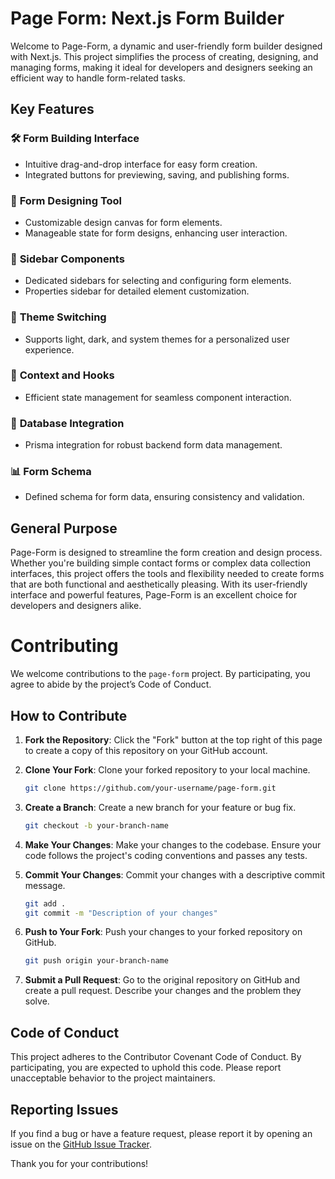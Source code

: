 # Page Form: Next.js Form Builder

Welcome to Page-Form, a dynamic and user-friendly form builder designed with Next.js. This project simplifies the process of creating, designing, and managing forms, making it ideal for developers and designers seeking an efficient way to handle form-related tasks.

## Key Features

### 🛠️ **Form Building Interface**
- Intuitive drag-and-drop interface for easy form creation.
- Integrated buttons for previewing, saving, and publishing forms.

### 🎨 **Form Designing Tool**
- Customizable design canvas for form elements.
- Manageable state for form designs, enhancing user interaction.

### 📑 **Sidebar Components**
- Dedicated sidebars for selecting and configuring form elements.
- Properties sidebar for detailed element customization.

### 🌈 **Theme Switching**
- Supports light, dark, and system themes for a personalized user experience.

### 🔄 **Context and Hooks**
- Efficient state management for seamless component interaction.

### 💾 **Database Integration**
- Prisma integration for robust backend form data management.

### 📊 **Form Schema**
- Defined schema for form data, ensuring consistency and validation.

## General Purpose

Page-Form is designed to streamline the form creation and design process. Whether you're building simple contact forms or complex data collection interfaces, this project offers the tools and flexibility needed to create forms that are both functional and aesthetically pleasing. With its user-friendly interface and powerful features, Page-Form is an excellent choice for developers and designers alike.

# Contributing

We welcome contributions to the `page-form` project. By participating, you agree to abide by the project’s Code of Conduct.

## How to Contribute

1. **Fork the Repository**: Click the "Fork" button at the top right of this page to create a copy of this repository on your GitHub account.

2. **Clone Your Fork**: Clone your forked repository to your local machine.

    ```sh
    git clone https://github.com/your-username/page-form.git
    ```

3. **Create a Branch**: Create a new branch for your feature or bug fix.

    ```sh
    git checkout -b your-branch-name
    ```

4. **Make Your Changes**: Make your changes to the codebase. Ensure your code follows the project's coding conventions and passes any tests.

5. **Commit Your Changes**: Commit your changes with a descriptive commit message.

    ```sh
    git add .
    git commit -m "Description of your changes"
    ```

6. **Push to Your Fork**: Push your changes to your forked repository on GitHub.

    ```sh
    git push origin your-branch-name
    ```

7. **Submit a Pull Request**: Go to the original repository on GitHub and create a pull request. Describe your changes and the problem they solve.

## Code of Conduct

This project adheres to the Contributor Covenant Code of Conduct. By participating, you are expected to uphold this code. Please report unacceptable behavior to the project maintainers.

## Reporting Issues

If you find a bug or have a feature request, please report it by opening an issue on the [GitHub Issue Tracker](https://github.com/eraykeskinmac/page-form/issues).

Thank you for your contributions!
